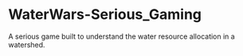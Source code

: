 # WaterWars-Serious_Gaming
A serious game built to understand the water resource allocation in a watershed.

<a href="WaterWars_GUI.JPG"></a>
